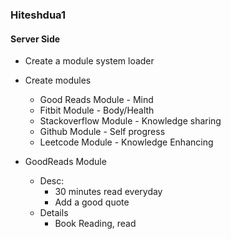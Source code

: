 ### Hiteshdua1

#### Server Side
- Create a module system loader
- Create modules 
    - Good Reads Module - Mind
    - Fitbit Module - Body/Health
    - Stackoverflow Module - Knowledge sharing
    - Github Module - Self progress
    - Leetcode Module - Knowledge Enhancing

- GoodReads Module
    - Desc: 
        - 30 minutes read everyday
        - Add a good quote
    - Details
        - Book Reading, read